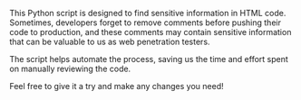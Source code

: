 This Python script is designed to find sensitive information in HTML code. Sometimes, developers forget to remove comments before pushing their code to production, and these comments may contain sensitive information that can be valuable to us as web penetration testers.

The script helps automate the process, saving us the time and effort spent on manually reviewing the code.

Feel free to give it a try and make any changes you need!
